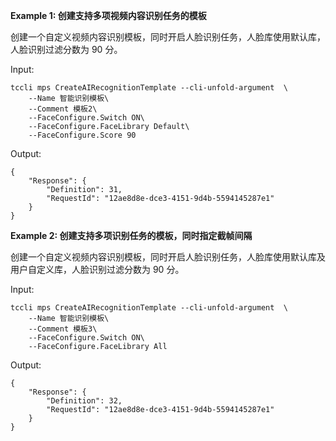 **Example 1: 创建支持多项视频内容识别任务的模板**

创建一个自定义视频内容识别模板，同时开启人脸识别任务，人脸库使用默认库，人脸识别过滤分数为 90 分。

Input: 

```
tccli mps CreateAIRecognitionTemplate --cli-unfold-argument  \
    --Name 智能识别模板\
    --Comment 模板2\
    --FaceConfigure.Switch ON\
    --FaceConfigure.FaceLibrary Default\
    --FaceConfigure.Score 90
```

Output: 
```
{
    "Response": {
        "Definition": 31,
        "RequestId": "12ae8d8e-dce3-4151-9d4b-5594145287e1"
    }
}
```

**Example 2: 创建支持多项识别任务的模板，同时指定截帧间隔**

创建一个自定义视频内容识别模板，同时开启人脸识别任务，人脸库使用默认库及用户自定义库，人脸识别过滤分数为 90 分。

Input: 

```
tccli mps CreateAIRecognitionTemplate --cli-unfold-argument  \
    --Name 智能识别模板\
    --Comment 模板3\
    --FaceConfigure.Switch ON\
    --FaceConfigure.FaceLibrary All
```

Output: 
```
{
    "Response": {
        "Definition": 32,
        "RequestId": "12ae8d8e-dce3-4151-9d4b-5594145287e1"
    }
}
```

